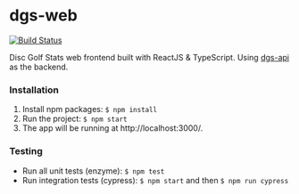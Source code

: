 # dgs-web

[![Build Status](https://travis-ci.org/virtalas/dgs-web.svg?branch=master)](https://travis-ci.org/virtalas/dgs-web)

Disc Golf Stats web frontend built with ReactJS & TypeScript. Using [dgs-api](https://github.com/kajte/dgs-api) as the backend.

### Installation

1. Install npm packages: `$ npm install`
2. Run the project: `$ npm start`
3. The app will be running at http://localhost:3000/.

### Testing

- Run all unit tests (enzyme): `$ npm test`
- Run integration tests (cypress): `$ npm start` and then `$ npm run cypress`
